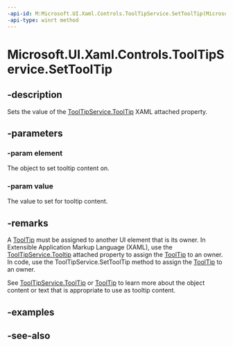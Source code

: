 ```yaml
---
-api-id: M:Microsoft.UI.Xaml.Controls.ToolTipService.SetToolTip(Microsoft.UI.Xaml.DependencyObject,System.Object)
-api-type: winrt method
---
```


<!-- Method syntax
public void SetToolTip(Windows.UI.Xaml.DependencyObject element, System.Object value)
-->

# Microsoft.UI.Xaml.Controls.ToolTipService.SetToolTip

## -description
Sets the value of the [ToolTipService.ToolTip](/windows/winui/api/microsoft.ui.xaml.controls.tooltipservice#xaml-attached-properties) XAML attached property.

## -parameters
### -param element
The object to set tooltip content on.

### -param value
The value to set for tooltip content.

## -remarks
A [ToolTip](tooltip.md) must be assigned to another UI element that is its owner. In Extensible Application Markup Language (XAML), use the [ToolTipService.Tooltip](/windows/winui/api/microsoft.ui.xaml.controls.tooltipservice#xaml-attached-properties) attached property to assign the [ToolTip](tooltip.md) to an owner. In code, use the ToolTipService.SetToolTip method to assign the [ToolTip](tooltip.md) to an owner.

See [ToolTipService.ToolTip](/windows/winui/api/microsoft.ui.xaml.controls.tooltipservice#xaml-attached-properties) or [ToolTip](tooltip.md) to learn more about the object content or text that is appropriate to use as tooltip content.

## -examples

## -see-also
